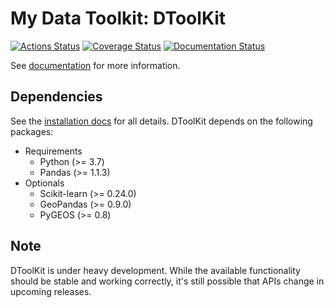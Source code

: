# My Data Toolkit: DToolKit

[![Actions Status](https://github.com/Zeroto521/my-data-toolkit/actions/workflows/tests.yml/badge.svg)](https://github.com/Zeroto521/my-data-toolkit/actions/workflows/tests.yml) [![Coverage Status](https://codecov.io/gh/Zeroto521/my-data-toolkit/branch/master/graph/badge.svg)](https://codecov.io/gh/Zeroto521/my-data-toolkit) [![Documentation Status](https://readthedocs.org/projects/my-data-toolkit/badge/?version=latest)](https://my-data-toolkit.readthedocs.io/en/latest/?badge=latest)

See [documentation](https://my-data-toolkit.readthedocs.io/) for more information.

## Dependencies

See the [installation docs](https://my-data-toolkit.readthedocs.io/en/latest/guide/installation.html) for all details.
DToolKit depends on the following packages:

- Requirements
  - Python (>= 3.7)
  - Pandas (>= 1.1.3)
- Optionals
  - Scikit-learn (>= 0.24.0)
  - GeoPandas (>= 0.9.0)
  - PyGEOS (>= 0.8)

## Note

DToolKit is under heavy development.
While the available functionality should be stable and working correctly,
it's still possible that APIs change in upcoming releases.
